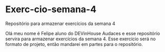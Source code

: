 # Exerc-cio-semana-4

Repositório para armazenar exercícios da semana 4

Olá meu nome é Felipe aluno do DEVinHouse Audaces e esse repositório servira para armazenar exercícios da semana 4.
Esse exercício será no formato de projeto, então mandarei em partes para o repositório.
